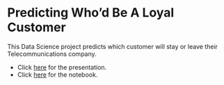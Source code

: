 # Predicting Who’d Be A Loyal Customer
This Data Science project predicts which customer will stay or leave their Telecommunications company.
* Click [here](https://docs.google.com/presentation/d/1lD7Mv_EfBYHYX8NjEXS55M2yAl1Lxe_IdYMfABW5R-Y/edit?usp=sharing) for the presentation.
* Click [here](https://colab.research.google.com/drive/1lbumHm_TzF_6TLH6tKVaLX44mpdomOSA) for the notebook.
